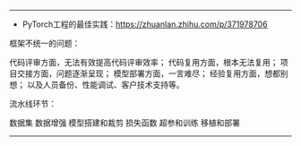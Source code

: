 


---

- PyTorch工程的最佳实践：https://zhuanlan.zhihu.com/p/371978706


框架不统一的问题：

代码评审方面，无法有效提高代码评审效率；
代码复用方面，根本无法复用；
项目交接方面，问题逐渐呈现；
模型部署方面，一言难尽；
经验复用方面，想都别想；
以及人员备份、性能调试、客户技术支持等。




流水线环节：

数据集
数据增强
模型搭建和裁剪
损失函数
超参和训练
移植和部署


---






